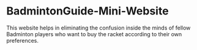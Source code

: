 # BadmintonGuide-Mini-Website
This website helps in eliminating the confusion inside the minds of fellow Badminton players who want to buy the racket according to their own preferences.
